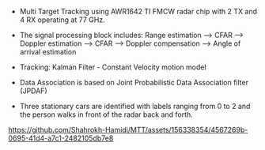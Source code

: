 - Multi Target Tracking using AWR1642 TI FMCW radar chip with 2 TX and 4 RX operating at 77 GHz. 
- The signal processing block includes:   Range estimation --> CFAR --> Doppler estimation --> CFAR --> Doppler compensation --> Angle of arrival estimation 
- Tracking: Kalman Filter - Constant Velocity motion model
- Data Association is based on Joint Probabilistic Data Association filter (JPDAF)

- Three stationary cars are identified with labels ranging from 0 to 2 and the person walks in front of the radar back and forth.
  




https://github.com/Shahrokh-Hamidi/MTT/assets/156338354/4567269b-0695-41d4-a7c1-2482105db7e8

